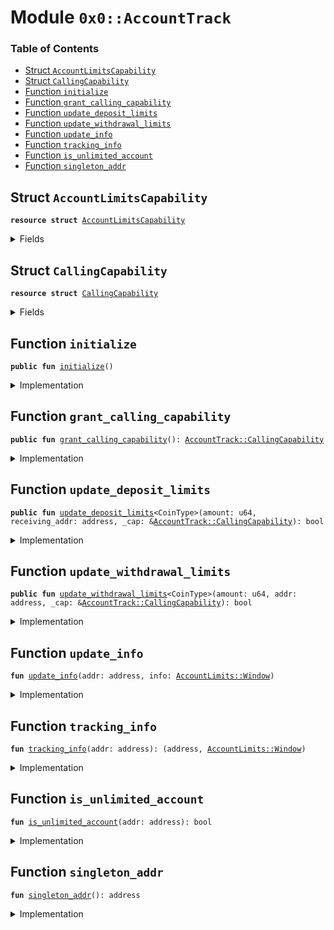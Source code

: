 
<a name="0x0_AccountTrack"></a>

# Module `0x0::AccountTrack`

### Table of Contents

-  [Struct `AccountLimitsCapability`](#0x0_AccountTrack_AccountLimitsCapability)
-  [Struct `CallingCapability`](#0x0_AccountTrack_CallingCapability)
-  [Function `initialize`](#0x0_AccountTrack_initialize)
-  [Function `grant_calling_capability`](#0x0_AccountTrack_grant_calling_capability)
-  [Function `update_deposit_limits`](#0x0_AccountTrack_update_deposit_limits)
-  [Function `update_withdrawal_limits`](#0x0_AccountTrack_update_withdrawal_limits)
-  [Function `update_info`](#0x0_AccountTrack_update_info)
-  [Function `tracking_info`](#0x0_AccountTrack_tracking_info)
-  [Function `is_unlimited_account`](#0x0_AccountTrack_is_unlimited_account)
-  [Function `singleton_addr`](#0x0_AccountTrack_singleton_addr)



<a name="0x0_AccountTrack_AccountLimitsCapability"></a>

## Struct `AccountLimitsCapability`



<pre><code><b>resource</b> <b>struct</b> <a href="#0x0_AccountTrack_AccountLimitsCapability">AccountLimitsCapability</a>
</code></pre>



<details>
<summary>Fields</summary>


<dl>
<dt>

<code>account_limits_cap: <a href="account_limits.md#0x0_AccountLimits_UpdateCapability">AccountLimits::UpdateCapability</a></code>
</dt>
<dd>

</dd>
<dt>

<code>update_cap: <a href="account_type.md#0x0_AccountType_UpdateCapability">AccountType::UpdateCapability</a></code>
</dt>
<dd>

</dd>
</dl>


</details>

<a name="0x0_AccountTrack_CallingCapability"></a>

## Struct `CallingCapability`



<pre><code><b>resource</b> <b>struct</b> <a href="#0x0_AccountTrack_CallingCapability">CallingCapability</a>
</code></pre>



<details>
<summary>Fields</summary>


<dl>
<dt>

<code>dummy_field: bool</code>
</dt>
<dd>

</dd>
</dl>


</details>

<a name="0x0_AccountTrack_initialize"></a>

## Function `initialize`



<pre><code><b>public</b> <b>fun</b> <a href="#0x0_AccountTrack_initialize">initialize</a>()
</code></pre>



<details>
<summary>Implementation</summary>


<pre><code><b>public</b> <b>fun</b> <a href="#0x0_AccountTrack_initialize">initialize</a>() {
    Transaction::assert(Transaction::sender() == <a href="#0x0_AccountTrack_singleton_addr">singleton_addr</a>(), 3000);
    <b>let</b> account_limits_cap = <a href="account_limits.md#0x0_AccountLimits_grant_account_tracking">AccountLimits::grant_account_tracking</a>();
    <b>let</b> update_cap = <a href="account_type.md#0x0_AccountType_grant_account_tracking">AccountType::grant_account_tracking</a>();
    move_to_sender(<a href="#0x0_AccountTrack_AccountLimitsCapability">AccountLimitsCapability</a> {
        account_limits_cap, update_cap
    });
}
</code></pre>



</details>

<a name="0x0_AccountTrack_grant_calling_capability"></a>

## Function `grant_calling_capability`



<pre><code><b>public</b> <b>fun</b> <a href="#0x0_AccountTrack_grant_calling_capability">grant_calling_capability</a>(): <a href="#0x0_AccountTrack_CallingCapability">AccountTrack::CallingCapability</a>
</code></pre>



<details>
<summary>Implementation</summary>


<pre><code><b>public</b> <b>fun</b> <a href="#0x0_AccountTrack_grant_calling_capability">grant_calling_capability</a>(): <a href="#0x0_AccountTrack_CallingCapability">CallingCapability</a> {
    Transaction::assert(Transaction::sender() == 0xA550C18, 3000);
    <a href="#0x0_AccountTrack_CallingCapability">CallingCapability</a>{}
}
</code></pre>



</details>

<a name="0x0_AccountTrack_update_deposit_limits"></a>

## Function `update_deposit_limits`



<pre><code><b>public</b> <b>fun</b> <a href="#0x0_AccountTrack_update_deposit_limits">update_deposit_limits</a>&lt;CoinType&gt;(amount: u64, receiving_addr: address, _cap: &<a href="#0x0_AccountTrack_CallingCapability">AccountTrack::CallingCapability</a>): bool
</code></pre>



<details>
<summary>Implementation</summary>


<pre><code><b>public</b> <b>fun</b> <a href="#0x0_AccountTrack_update_deposit_limits">update_deposit_limits</a>&lt;CoinType&gt;(
    amount: u64,
    receiving_addr: address,
    _cap: &<a href="#0x0_AccountTrack_CallingCapability">CallingCapability</a>,
): bool <b>acquires</b> <a href="#0x0_AccountTrack_AccountLimitsCapability">AccountLimitsCapability</a> {
    <b>if</b> (<a href="#0x0_AccountTrack_is_unlimited_account">is_unlimited_account</a>(receiving_addr)) <b>return</b> <b>true</b>;
    Transaction::assert(<a href="testnet.md#0x0_Testnet_is_testnet">0x0::Testnet::is_testnet</a>(), 10043);
    <b>let</b> (receiving_limit_addr, receiving_info) = <a href="#0x0_AccountTrack_tracking_info">tracking_info</a>(receiving_addr);
    <b>let</b> can_send = <a href="account_limits.md#0x0_AccountLimits_update_deposit_limits">AccountLimits::update_deposit_limits</a>&lt;CoinType&gt;(
        amount,
        receiving_limit_addr,
        &<b>mut</b> receiving_info,
        &borrow_global&lt;<a href="#0x0_AccountTrack_AccountLimitsCapability">AccountLimitsCapability</a>&gt;(<a href="#0x0_AccountTrack_singleton_addr">singleton_addr</a>()).account_limits_cap
    );
    <a href="#0x0_AccountTrack_update_info">update_info</a>(receiving_addr, receiving_info);
    can_send
}
</code></pre>



</details>

<a name="0x0_AccountTrack_update_withdrawal_limits"></a>

## Function `update_withdrawal_limits`



<pre><code><b>public</b> <b>fun</b> <a href="#0x0_AccountTrack_update_withdrawal_limits">update_withdrawal_limits</a>&lt;CoinType&gt;(amount: u64, addr: address, _cap: &<a href="#0x0_AccountTrack_CallingCapability">AccountTrack::CallingCapability</a>): bool
</code></pre>



<details>
<summary>Implementation</summary>


<pre><code><b>public</b> <b>fun</b> <a href="#0x0_AccountTrack_update_withdrawal_limits">update_withdrawal_limits</a>&lt;CoinType&gt;(
    amount: u64,
    addr: address,
    _cap: &<a href="#0x0_AccountTrack_CallingCapability">CallingCapability</a>,
): bool <b>acquires</b> <a href="#0x0_AccountTrack_AccountLimitsCapability">AccountLimitsCapability</a> {
    <b>if</b> (<a href="#0x0_AccountTrack_is_unlimited_account">is_unlimited_account</a>(addr)) <b>return</b> <b>true</b>;
    Transaction::assert(<a href="testnet.md#0x0_Testnet_is_testnet">0x0::Testnet::is_testnet</a>(), 10044);
    <b>let</b> (limits_addr, account_metadata) = <a href="#0x0_AccountTrack_tracking_info">tracking_info</a>(addr);
    <b>let</b> can_withdraw = <a href="account_limits.md#0x0_AccountLimits_update_withdrawal_limits">AccountLimits::update_withdrawal_limits</a>&lt;CoinType&gt;(
        amount,
        limits_addr,
        &<b>mut</b> account_metadata,
        &borrow_global&lt;<a href="#0x0_AccountTrack_AccountLimitsCapability">AccountLimitsCapability</a>&gt;(<a href="#0x0_AccountTrack_singleton_addr">singleton_addr</a>()).account_limits_cap
    );
    <a href="#0x0_AccountTrack_update_info">update_info</a>(addr, account_metadata);
    can_withdraw
}
</code></pre>



</details>

<a name="0x0_AccountTrack_update_info"></a>

## Function `update_info`



<pre><code><b>fun</b> <a href="#0x0_AccountTrack_update_info">update_info</a>(addr: address, info: <a href="account_limits.md#0x0_AccountLimits_Window">AccountLimits::Window</a>)
</code></pre>



<details>
<summary>Implementation</summary>


<pre><code><b>fun</b> <a href="#0x0_AccountTrack_update_info">update_info</a>(addr: address, info: <a href="account_limits.md#0x0_AccountLimits_Window">AccountLimits::Window</a>)
<b>acquires</b> <a href="#0x0_AccountTrack_AccountLimitsCapability">AccountLimitsCapability</a> {
    <b>if</b> (<a href="account_type.md#0x0_AccountType_is_a">AccountType::is_a</a>&lt;<a href="unhosted.md#0x0_Unhosted_T">Unhosted::T</a>&gt;(addr)) {
        <b>let</b> unhosted_info = <a href="unhosted.md#0x0_Unhosted_update_account_limits">Unhosted::update_account_limits</a>(info);
        <a href="account_type.md#0x0_AccountType_update_with_capability">AccountType::update_with_capability</a>&lt;<a href="unhosted.md#0x0_Unhosted_T">Unhosted::T</a>&gt;(
            addr,
            unhosted_info,
            &borrow_global&lt;<a href="#0x0_AccountTrack_AccountLimitsCapability">AccountLimitsCapability</a>&gt;(<a href="#0x0_AccountTrack_singleton_addr">singleton_addr</a>()).update_cap
        )
    } <b>else</b> <b>if</b> (<a href="vasp.md#0x0_VASP_is_vasp">VASP::is_vasp</a>(addr)) {
        <b>abort</b> 3003
    } <b>else</b> <b>if</b> (<a href="account_type.md#0x0_AccountType_is_a">AccountType::is_a</a>&lt;<a href="empty.md#0x0_Empty_T">Empty::T</a>&gt;(addr)) {
        <b>abort</b> 3002
    } <b>else</b> { // Can add more logic here <b>as</b> we add more account types
        <b>abort</b> 3001
    }
}
</code></pre>



</details>

<a name="0x0_AccountTrack_tracking_info"></a>

## Function `tracking_info`



<pre><code><b>fun</b> <a href="#0x0_AccountTrack_tracking_info">tracking_info</a>(addr: address): (address, <a href="account_limits.md#0x0_AccountLimits_Window">AccountLimits::Window</a>)
</code></pre>



<details>
<summary>Implementation</summary>


<pre><code><b>fun</b> <a href="#0x0_AccountTrack_tracking_info">tracking_info</a>(addr: address): (address, <a href="account_limits.md#0x0_AccountLimits_Window">AccountLimits::Window</a>) {
    <b>if</b> (<a href="account_type.md#0x0_AccountType_is_a">AccountType::is_a</a>&lt;<a href="unhosted.md#0x0_Unhosted_T">Unhosted::T</a>&gt;(addr)) {
        (
            <a href="unhosted.md#0x0_Unhosted_limits_addr">Unhosted::limits_addr</a>(),
            <a href="unhosted.md#0x0_Unhosted_account_limits">Unhosted::account_limits</a>(<a href="account_type.md#0x0_AccountType_account_metadata">AccountType::account_metadata</a>&lt;<a href="unhosted.md#0x0_Unhosted_T">Unhosted::T</a>&gt;(addr))
        )
    } <b>else</b> <b>if</b> (<a href="vasp.md#0x0_VASP_is_vasp">VASP::is_vasp</a>(addr)) {
        <b>abort</b> 3003
    } <b>else</b> <b>if</b> (<a href="account_type.md#0x0_AccountType_is_a">AccountType::is_a</a>&lt;<a href="empty.md#0x0_Empty_T">Empty::T</a>&gt;(addr)) {
        <b>abort</b> 3002
    } <b>else</b> { // Can add more logic here <b>as</b> we add more account types
        <b>abort</b> 3001
    }
}
</code></pre>



</details>

<a name="0x0_AccountTrack_is_unlimited_account"></a>

## Function `is_unlimited_account`



<pre><code><b>fun</b> <a href="#0x0_AccountTrack_is_unlimited_account">is_unlimited_account</a>(addr: address): bool
</code></pre>



<details>
<summary>Implementation</summary>


<pre><code><b>fun</b> <a href="#0x0_AccountTrack_is_unlimited_account">is_unlimited_account</a>(addr: address): bool {
    <a href="vasp.md#0x0_VASP_is_vasp">VASP::is_vasp</a>(addr)
}
</code></pre>



</details>

<a name="0x0_AccountTrack_singleton_addr"></a>

## Function `singleton_addr`



<pre><code><b>fun</b> <a href="#0x0_AccountTrack_singleton_addr">singleton_addr</a>(): address
</code></pre>



<details>
<summary>Implementation</summary>


<pre><code><b>fun</b> <a href="#0x0_AccountTrack_singleton_addr">singleton_addr</a>(): address {
    0xA550C18
}
</code></pre>



</details>
